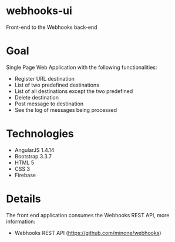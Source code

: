 # webhooks-ui
Front-end to the Webhooks back-end

# Goal

Single Page Web Application with the following functionalities:

* Register URL destination
* List of two predefined destinations
* List of all destinations except the two predefined
* Delete destination
* Post message to destination
* See the log of messages being processed

# Technologies

* AngularJS 1.4.14
* Bootstrap 3.3.7
* HTML 5
* CSS 3 
* Firebase

# Details

The front end application consumes the Webhooks REST API, more information:

* Webhooks REST API (https://github.com/minone/webhooks)
